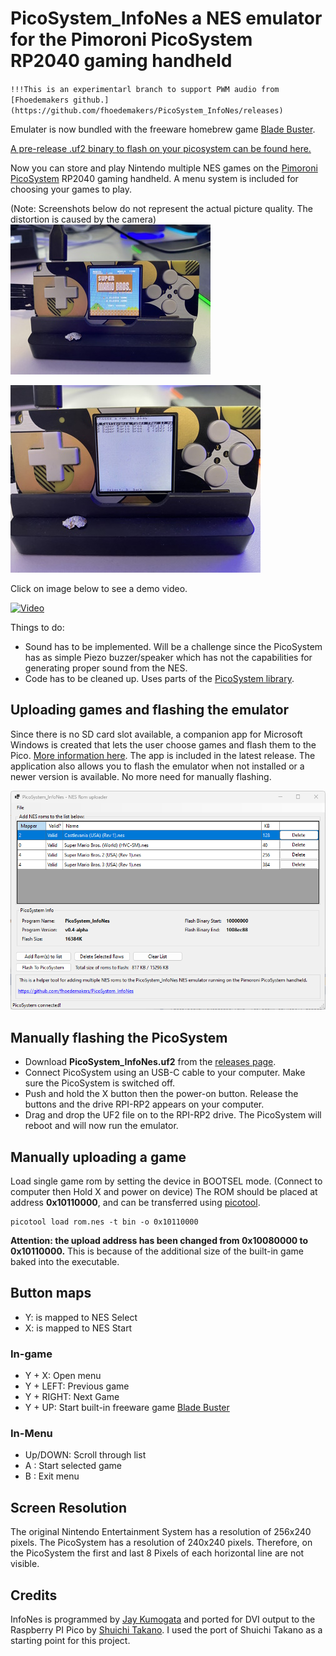 # PicoSystem_InfoNes a NES emulator for the Pimoroni PicoSystem RP2040 gaming handheld
``
!!!This is an experimentarl branch to support PWM audio from [Fhoedemakers github.](https://github.com/fhoedemakers/PicoSystem_InfoNes/releases)
``

Emulater is now bundled with the freeware homebrew game [Blade Buster](https://www.rgcd.co.uk/2011/05/blade-buster-nes.html).

[A pre-release .uf2 binary to flash on your picosystem can be found here.](https://github.com/fhoedemakers/PicoSystem_InfoNes/releases)

Now you can store and play Nintendo multiple NES games on the [Pimoroni PicoSystem](https://shop.pimoroni.com/products/picosystem) RP2040 gaming handheld. A menu system is included for choosing your games to play.

(Note: Screenshots below do not represent the actual picture quality. The distortion is caused by the camera)
![image](assets/gamescreen.jpeg)

![image](assets/menuscreen.jpeg)

Click on image below to see a demo video.

[![Video](https://img.youtube.com/vi/4VYKSMvYWc8/0.jpg)](https://www.youtube.com/watch?v=4VYKSMvYWc8)

 Things to do:

- Sound has to be implemented. Will be a challenge since the PicoSystem has as simple Piezo buzzer/speaker which has not the capabilities for generating proper sound from the NES. 
- Code has to be cleaned up. Uses parts of the [PicoSystem library](https://github.com/pimoroni/picosystem).


## Uploading games and flashing the emulator
Since there is no SD card slot available, a companion app for Microsoft Windows is created that lets the user choose games and flash them to the Pico.
[More information here](https://github.com/fhoedemakers/PicoSystemInfoNesLoader). The app is included in the latest release. 
The application also allows you to flash the emulator when not installed or a newer version is available. No more need for manually flashing.

![image](assets/Screen.png)

## Manually flashing the PicoSystem
- Download **PicoSystem_InfoNes.uf2** from the [releases page](https://github.com/fhoedemakers/PicoSystem_InfoNes/releases/latest).
- Connect PicoSystem using an USB-C cable to your computer. Make sure the PicoSystem is switched off.
- Push and hold the X button then the power-on button. Release the buttons and the drive RPI-RP2 appears on your computer.
- Drag and drop the UF2 file on to the RPI-RP2 drive. The PicoSystem will reboot and will now run the emulator.

## Manually uploading a game
Load single game rom by setting the device in BOOTSEL mode. (Connect to computer then Hold X and power on device)
The ROM should be placed at address **0x10110000**, and can be  transferred using [picotool](https://github.com/raspberrypi/picotool).

```
picotool load rom.nes -t bin -o 0x10110000
```

**Attention: the upload address has been changed from 0x10080000 to 0x10110000.** This is because of the additional size of the built-in game baked into the executable.


## Button maps

- Y: is mapped to NES Select
- X: is mapped to NES Start

### In-game
- Y + X: Open menu
- Y + LEFT: Previous game
- Y + RIGHT: Next Game
- Y + UP: Start built-in freeware game [Blade Buster](https://www.rgcd.co.uk/2011/05/blade-buster-nes.html)

### In-Menu
- Up/DOWN: Scroll through list
- A : Start selected game
- B : Exit menu



## Screen Resolution
The original Nintendo Entertainment System has a resolution of 256x240 pixels. The PicoSystem has a resolution of 240x240 pixels. Therefore, on the PicoSystem the first and last 8 Pixels of each horizontal line are not visible.

## Credits
InfoNes is programmed by [Jay Kumogata](https://github.com/jay-kumogata/InfoNES) and ported for DVI output to the Raspberry PI Pico by [Shuichi Takano](https://github.com/shuichitakano/pico-infones). I used the port of Shuichi Takano as a starting point for this project.
